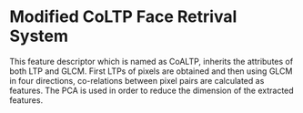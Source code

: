 # Modified CoLTP Face Retrival System
This feature descriptor which is named as CoALTP, inherits the attributes of both LTP and GLCM. First LTPs of pixels are obtained and then using GLCM in four directions, co-relations between pixel pairs are calculated as features. The PCA is used in order to reduce the dimension of the extracted features.
